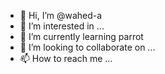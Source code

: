 - 👋 Hi, I’m @wahed-a
- 👀 I’m interested in ...
- 🌱 I’m currently learning parrot
- 💞️ I’m looking to collaborate on ...
- 📫 How to reach me ...

<!---
wahed-a/wahed-a is a ✨ special ✨ repository because its `README.md` (this file) appears on your GitHub profile.
You can click the Preview link to take a look at your changes.
--->
